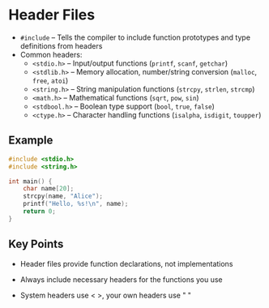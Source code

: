 # Header Files

- `#include` – Tells the compiler to include function prototypes and type definitions from headers
- Common headers:
  - `<stdio.h>` – Input/output functions (`printf`, `scanf`, `getchar`)
  - `<stdlib.h>` – Memory allocation, number/string conversion (`malloc`, `free`, `atoi`)
  - `<string.h>` – String manipulation functions (`strcpy`, `strlen`, `strcmp`)
  - `<math.h>` – Mathematical functions (`sqrt`, `pow`, `sin`)
  - `<stdbool.h>` – Boolean type support (`bool`, `true`, `false`)
  - `<ctype.h>` – Character handling functions (`isalpha`, `isdigit`, `toupper`)

## Example 
```c
#include <stdio.h>
#include <string.h>

int main() {
    char name[20];
    strcpy(name, "Alice");
    printf("Hello, %s!\n", name);
    return 0;
}

```

## Key Points

- Header files provide function declarations, not implementations

- Always include necessary headers for the functions you use

- System headers use < >, your own headers use " "